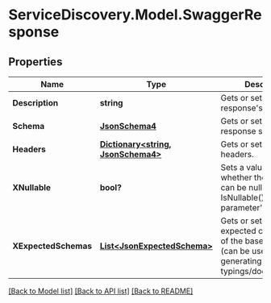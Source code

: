 # ServiceDiscovery.Model.SwaggerResponse
## Properties

Name | Type | Description | Notes
------------ | ------------- | ------------- | -------------
**Description** | **string** | Gets or sets the response&#39;s description. | [optional] 
**Schema** | [**JsonSchema4**](JsonSchema4.md) | Gets or sets the response schema. | [optional] 
**Headers** | [**Dictionary&lt;string, JsonSchema4&gt;**](JsonSchema4.md) | Gets or sets the headers. | [optional] 
**XNullable** | **bool?** | Sets a value indicating whether the response can be null (use IsNullable() to get a parameter&#39;s nullability). | [optional] 
**XExpectedSchemas** | [**List&lt;JsonExpectedSchema&gt;**](JsonExpectedSchema.md) | Gets or sets the expected child schemas of the base schema (can be used for generating enhanced typings/documentation). | [optional] 

[[Back to Model list]](../README.md#documentation-for-models) [[Back to API list]](../README.md#documentation-for-api-endpoints) [[Back to README]](../README.md)

